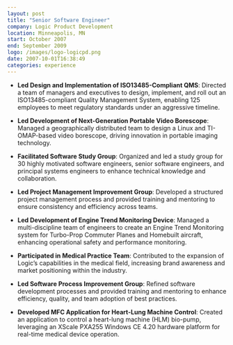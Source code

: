 ```yaml
---
layout: post
title: "Senior Software Engineer"
company: Logic Product Development
location: Minneapolis, MN
start: October 2007
end: September 2009
logo: /images/logo-logicpd.png
date: 2007-10-01T16:38:49
categories: experience
---
```


- **Led Design and Implementation of ISO13485-Compliant QMS**: Directed a team of managers and executives to design, implement, and roll out an ISO13485-compliant Quality Management System, enabling 125 employees to meet regulatory standards under an aggressive timeline.

- **Led Development of Next-Generation Portable Video Borescope**: Managed a geographically distributed team to design a Linux and TI-OMAP-based video borescope, driving innovation in portable imaging technology.

- **Facilitated Software Study Group**: Organized and led a study group for 30 highly motivated software engineers, senior software engineers, and principal systems engineers to enhance technical knowledge and collaboration.

- **Led Project Management Improvement Group**: Developed a structured project management process and provided training and mentoring to ensure consistency and efficiency across teams.

- **Led Development of Engine Trend Monitoring Device**: Managed a multi-discipline team of engineers to create an Engine Trend Monitoring system for Turbo-Prop Commuter Planes and Homebuilt aircraft, enhancing operational safety and performance monitoring.

- **Participated in Medical Practice Team**: Contributed to the expansion of Logic’s capabilities in the medical field, increasing brand awareness and market positioning within the industry.

- **Led Software Process Improvement Group**: Refined software development processes and provided training and mentoring to enhance efficiency, quality, and team adoption of best practices.

- **Developed MFC Application for Heart-Lung Machine Control**: Created an application to control a heart-lung machine (HLM) bio-pump, leveraging an XScale PXA255 Windows CE 4.20 hardware platform for real-time medical device operation.

